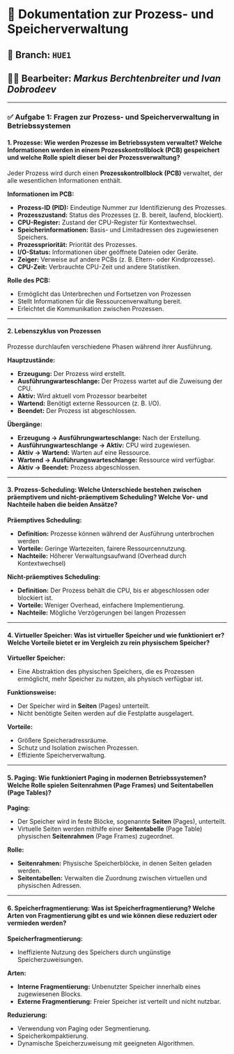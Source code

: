 
# 📄 Dokumentation zur Prozess- und Speicherverwaltung

## 🔀 Branch: `HUE1`

## 🧑‍💻 Bearbeiter: *Markus Berchtenbreiter und Ivan Dobrodeev*

---

### ✅ Aufgabe 1: Fragen zur Prozess- und Speicherverwaltung in Betriebssystemen

#### 1. Prozesse: Wie werden Prozesse im Betriebssystem verwaltet? Welche Informationen werden in einem Prozesskontrollblock (PCB) gespeichert und welche Rolle spielt dieser bei der Prozessverwaltung?

Jeder Prozess wird durch einen **Prozesskontrollblock (PCB)** verwaltet, der alle wesentlichen Informationen enthält.

**Informationen im PCB:**
- **Prozess-ID (PID):** Eindeutige Nummer zur Identifizierung des Prozesses.
- **Prozesszustand:** Status des Prozesses (z. B. bereit, laufend, blockiert).
- **CPU-Register:** Zustand der CPU-Register für Kontextwechsel.
- **Speicherinformationen:** Basis- und Limitadressen des zugewiesenen Speichers.
- **Prozesspriorität:** Priorität des Prozesses.
- **I/O-Status:** Informationen über geöffnete Dateien oder Geräte.
- **Zeiger:** Verweise auf andere PCBs (z. B. Eltern- oder Kindprozesse).
- **CPU-Zeit:** Verbrauchte CPU-Zeit und andere Statistiken.

**Rolle des PCB:**
- Ermöglicht das Unterbrechen und Fortsetzen von Prozessen
- Stellt Informationen für die Ressourcenverwaltung bereit.
- Erleichtet die Kommunikation zwischen Prozessen.

---

#### 2. Lebenszyklus von Prozessen
Prozesse durchlaufen verschiedene Phasen während ihrer Ausführung.

**Hauptzustände:**
- **Erzeugung:** Der Prozess wird erstellt.
- **Ausführungwarteschlange:** Der Prozess wartet auf die Zuweisung der CPU.
- **Aktiv:** Wird aktuell vom Prozessor bearbeitet
- **Wartend:** Benötigt externe Ressourcen (z. B. I/O).
- **Beendet:** Der Prozess ist abgeschlossen.

**Übergänge:**
- **Erzeugung → Ausführungwarteschlange:** Nach der Erstellung.
- **Ausführungwarteschlange → Aktiv:** CPU wird zugewiesen.
- **Aktiv → Wartend:** Warten auf eine Ressource.
- **Wartend → Ausführungswarteschlange:** Ressource wird verfügbar.
- **Aktiv → Beendet:** Prozess abgeschlossen.

---

#### 3. Prozess-Scheduling: Welche Unterschiede bestehen zwischen präemptivem und nicht-präemptivem Scheduling? Welche Vor- und Nachteile haben die beiden Ansätze?

**Präemptives Scheduling:**
- **Definition:** Prozesse können während der Ausführung unterbrochen werden
- **Vorteile:** Geringe Wartezeiten, fairere Ressourcennutzung.
- **Nachteile:** Höherer Verwaltungsaufwand (Overhead durch Kontextwechsel)

**Nicht-präemptives Scheduling:**
- **Definition:** Der Prozess behält die CPU, bis er abgeschlossen oder blockiert ist.
- **Vorteile:** Weniger Overhead, einfachere Implementierung.
- **Nachteile:** Mögliche Verzögerungen bei langen Prozessen

---

#### 4. Virtueller Speicher: Was ist virtueller Speicher und wie funktioniert er? Welche Vorteile bietet er im Vergleich zu rein physischem Speicher?

**Virtueller Speicher:**
- Eine Abstraktion des physischen Speichers, die es Prozessen ermöglicht, mehr Speicher zu nutzen, als physisch verfügbar ist.

**Funktionsweise:**
- Der Speicher wird in **Seiten** (Pages) unterteilt.
- Nicht benötigte Seiten werden auf die Festplatte ausgelagert.

**Vorteile:**
- Größere Speicheradressräume.
- Schutz und Isolation zwischen Prozessen.
- Effiziente Speicherverwaltung.

---

#### 5. Paging: Wie funktioniert Paging in modernen Betriebssystemen? Welche Rolle spielen Seitenrahmen (Page Frames) und Seitentabellen (Page Tables)?

**Paging:**
- Der Speicher wird in feste Blöcke, sogenannte **Seiten** (Pages), unterteilt.
- Virtuelle Seiten werden mithilfe einer **Seitentabelle** (Page Table) physischen **Seitenrahmen** (Page Frames) zugeordnet.

**Rolle:**
- **Seitenrahmen:** Physische Speicherblöcke, in denen Seiten geladen werden.
- **Seitentabellen:** Verwalten die Zuordnung zwischen virtuellen und physischen Adressen.

---

#### 6. Speicherfragmentierung: Was ist Speicherfragmentierung? Welche Arten von Fragmentierung gibt es und wie können diese reduziert oder vermieden werden?

**Speicherfragmentierung:**
- Ineffiziente Nutzung des Speichers durch ungünstige Speicherzuweisungen.

**Arten:**
- **Interne Fragmentierung:** Unbenutzter Speicher innerhalb eines zugewiesenen Blocks.
- **Externe Fragmentierung:** Freier Speicher ist verteilt und nicht nutzbar.

**Reduzierung:**
- Verwendung von Paging oder Segmentierung.
- Speicherkompaktierung.
- Dynamische Speicherzuweisung mit geeigneten Algorithmen.
